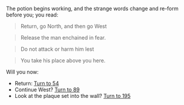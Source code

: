 The potion begins working, and the strange
words change and re-form before you; you
read:

> Return, go North, and then go West

> Release the man enchained in fear.

> Do not attack or harm him lest

> You take his place above you here.

Will you now:

- Return: [Turn to 54](54)
- Continue West? [Turn to 89](89)
- Look at the plaque set into the wall? [Turn to 195](195)
